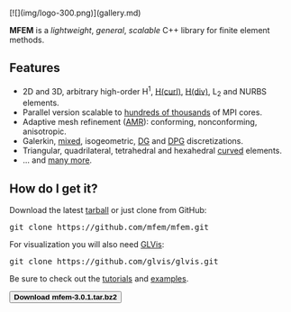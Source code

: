 <div class="col-md-6" markdown="1">

<!-- <img src="img/logo-300.png" style="margin: 0px auto; display: block">  -->

<br/>
[![](img/logo-300.png)](gallery.md)
<br/>


**MFEM** is a _lightweight_, _general_, _scalable_ C++ library for finite element methods.

## Features

* 2D and 3D, arbitrary high-order H<sup>1</sup>, [H(curl)](http://mfem.github.io/doxygen/examples/README_files/index.html?hcurl), [H(div)](http://mfem.github.io/doxygen/examples/README_files/index.html?hdiv), L<sub>2</sub> and NURBS elements.
* Parallel version scalable to [hundreds of thousands](http://www.llnl.gov/casc/blast/parallel.php) of MPI cores.
* Adaptive mesh refinement ([AMR](http://mfem.github.io/doxygen/examples/README_files/index.html?amr)): conforming, nonconforming, anisotropic.
* Galerkin, [mixed](http://mfem.github.io/doxygen/examples/README_files/index.html?mixed), isogeometric, [DG](http://mfem.github.io/doxygen/examples/README_files/index.html?dg) and [DPG](http://mfem.github.io/doxygen/examples/README_files/index.html?dpg) discretizations.
* Triangular, quadrilateral, tetrahedral and hexahedral [curved](https://github.com/glvis/glvis/wiki/Mesh-Formats#curvilinear-and-more-general-meshes) elements.
* ... and [many more](features.md).

</div><div class="col-md-6" markdown="1">

## How do I get it?

Download the latest [tarball](download.md) or just clone from GitHub:

<pre>
git clone https://github.com/mfem/mfem.git
</pre>

For visualization you will also need [GLVis](glvis.org):

<pre>
git clone https://github.com/glvis/glvis.git
</pre>

Be sure to check out the [tutorials](building.md) and [examples](examples.md).

<button type="button" class="btn btn-success">**Download mfem-3.0.1.tar.bz2**</button>



</div>



